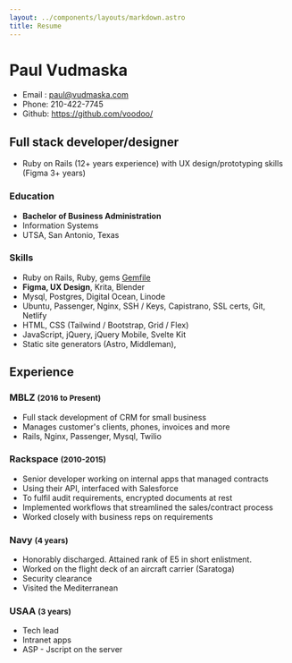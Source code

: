 ```yaml
---
layout: ../components/layouts/markdown.astro
title: Resume
---
```


<div class="flex">
<h1>Paul Vudmaska</h1>

- Email : paul@vudmaska.com
- Phone: 210-422-7745
- Github: https://github.com/voodoo/

</div>


## Full stack developer/designer

- Ruby on Rails (12+ years experience) with UX design/prototyping skills (Figma 3+ years)

### Education
- **Bachelor of Business Administration**
- Information Systems
- UTSA, San Antonio, Texas

### Skills
- Ruby on Rails, Ruby, gems [Gemfile](https://github.com/voodoo/voodoo.github.io/wiki/MBLZ)
- **Figma, UX Design**, Krita, Blender
- Mysql, Postgres, Digital Ocean, Linode
- Ubuntu, Passenger, Nginx, SSH / Keys, Capistrano, SSL certs, Git, Netlify
- HTML, CSS (Tailwind / Bootstrap, Grid / Flex)
- JavaScript, jQuery, jQuery Mobile, Svelte Kit
- Static site generators (Astro, Middleman),

## Experience

### MBLZ <small>(2016 to Present)</small>
- Full stack development of CRM for small business
- Manages customer's clients, phones, invoices and more
- Rails, Nginx, Passenger, Mysql, Twilio

### Rackspace <small>(2010-2015)</small>

- Senior developer working on internal apps that managed contracts
- Using their API, interfaced with Salesforce
- To fulfil audit requirements, encrypted documents at rest
- Implemented workflows that streamlined the sales/contract process
- Worked closely with business reps on requirements


### Navy <small>(4 years)</small>
- Honorably discharged. Attained rank of E5 in short enlistment.
- Worked on the flight deck of an aircraft carrier (Saratoga)
- Security clearance
- Visited the Mediterranean

### USAA <small>(3 years)</small>
- Tech lead
- Intranet apps
- ASP - Jscript on the server


